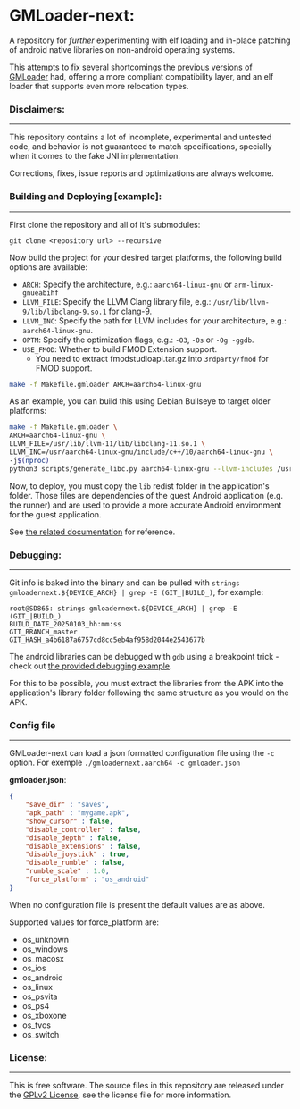 # GMLoader-next:
A repository for _further_ experimenting with elf loading and in-place patching of android native libraries on non-android operating systems.

This attempts to fix several shortcomings the [previous versions of GMLoader](https://github.com/JohnnyonFlame/droidports) had, offering a more compliant compatibility layer, and an elf loader that supports even more relocation types.

### Disclaimers:
-----
This repository contains a lot of incomplete, experimental and untested code, and behavior is not guaranteed to match specifications, specially when it comes to the fake JNI implementation.

Corrections, fixes, issue reports and optimizations are always welcome.


### Building and Deploying [example]:
-----

First clone the repository and all of it's submodules:

`git clone <repository url> --recursive`

Now build the project for your desired target platforms, the following build options are available:

- `ARCH`: Specify the architecture, e.g.: `aarch64-linux-gnu` or `arm-linux-gnueabihf`
- `LLVM_FILE`: Specify the LLVM Clang library file, e.g.: `/usr/lib/llvm-9/lib/libclang-9.so.1` for clang-9.
- `LLVM_INC`: Specify the path for LLVM includes for your architecture, e.g.: `aarch64-linux-gnu`.
- `OPTM`: Specify the optimization flags, e.g.: `-O3`, `-Os` or `-Og -ggdb`.
- `USE_FMOD`: Whether to build FMOD Extension support.
    - You need to extract fmodstudioapi.tar.gz into `3rdparty/fmod` for FMOD support.

```bash
make -f Makefile.gmloader ARCH=aarch64-linux-gnu
```

As an example, you can build this using Debian Bullseye to target older platforms:

```bash
make -f Makefile.gmloader \
ARCH=aarch64-linux-gnu \
LLVM_FILE=/usr/lib/llvm-11/lib/libclang-11.so.1 \
LLVM_INC=/usr/aarch64-linux-gnu/include/c++/10/aarch64-linux-gnu \
-j$(nproc)
python3 scripts/generate_libc.py aarch64-linux-gnu --llvm-includes /usr/aarch64-linux-gnu/include/c++/10/aarch64-linux-gnu --llvm-library-file "/usr/lib/llvm-11/lib/libclang-11.so.1"
```

Now, to deploy, you must copy the `lib` redist folder in the application's folder. Those files are dependencies of the guest Android application (e.g. the runner) and are used to provide
a more accurate Android environment for the guest application.

See [the related documentation](lib/README) for reference.

### Debugging:
-----
Git info is baked into the binary and can be pulled with `strings gmloadernext.${DEVICE_ARCH} | grep -E (GIT_|BUILD_)`, for example:
```
root@SD865: strings gmloadernext.${DEVICE_ARCH} | grep -E (GIT_|BUILD_)
BUILD_DATE_20250103_hh:mm:ss
GIT_BRANCH_master
GIT_HASH_a4b6187a6757cd8cc5eb4af958d2044e2543677b
```

The android libraries can be debugged with `gdb` using a breakpoint trick - check out [the provided debugging example](debug.gdb).

For this to be possible, you must extract the libraries from the APK into the application's library folder following the same structure as you would on the APK.

### Config file
-----
GMLoader-next can load a json formatted configuration file using the `-c` option. For exemple `./gmloadernext.aarch64 -c gmloader.json`

**gmloader.json**:
```json
{
    "save_dir" : "saves",
    "apk_path" : "mygame.apk",
    "show_cursor" : false,
    "disable_controller" : false,
    "disable_depth" : false,
    "disable_extensions" : false,
    "disable_joystick" : true,
    "disable_rumble" : false,
    "rumble_scale" : 1.0,
    "force_platform" : "os_android"
}
```

When no configuration file is present the default values are as above.

Supported values for force_platform are:
- os_unknown
- os_windows
- os_macosx
- os_ios
- os_android
- os_linux
- os_psvita
- os_ps4
- os_xboxone
- os_tvos
- os_switch

### License:
-----
This is free software. The source files in this repository are released under the [GPLv2 License](LICENSE.md), see the license file for more information.
